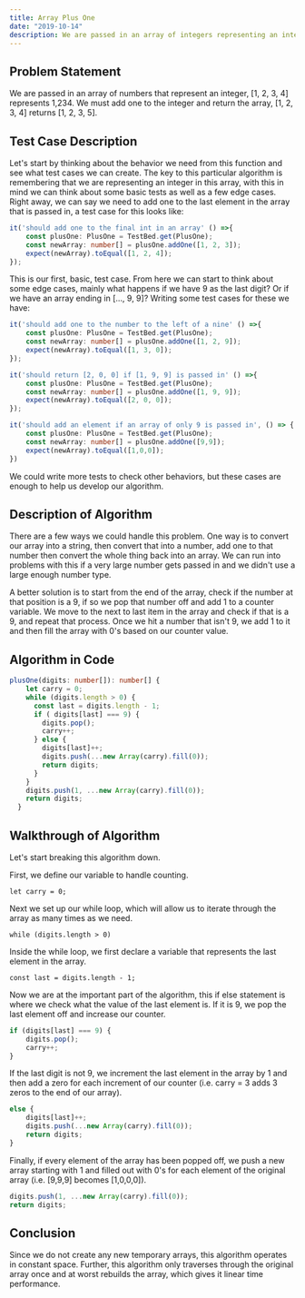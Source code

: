 ```yaml
---
title: Array Plus One
date: "2019-10-14"
description: We are passed in an array of integers representing an integer i.e. [1, 2, 3] is 123. We want to add one to this larger integer.
---
```


## Problem Statement

We are passed in an array of numbers that represent an integer, [1, 2, 3, 4] represents 1,234. We must add one to the integer and return the array, [1, 2, 3, 4] returns [1, 2, 3, 5].

## Test Case Description

Let's start by thinking about the behavior we need from this function and see what test cases we can create. The key to this particular algorithm is remembering that we are representing an integer in this array, with this in mind we can think about some basic tests as well as a few edge cases. Right away, we can say we need to add one to the last element in the array that is passed in, a test case for this looks like:

```typescript
it('should add one to the final int in an array' () =>{
    const plusOne: PlusOne = TestBed.get(PlusOne);
    const newArray: number[] = plusOne.addOne([1, 2, 3]);
    expect(newArray).toEqual([1, 2, 4]);
});
```

This is our first, basic, test case. From here we can start to think about some edge cases, mainly what happens if we have 9 as the last digit? Or if we have an array ending in [..., 9, 9]? Writing some test cases for these we have:

```typescript
it('should add one to the number to the left of a nine' () =>{
    const plusOne: PlusOne = TestBed.get(PlusOne);
    const newArray: number[] = plusOne.addOne([1, 2, 9]);
    expect(newArray).toEqual([1, 3, 0]);
});

it('should return [2, 0, 0] if [1, 9, 9] is passed in' () =>{
    const plusOne: PlusOne = TestBed.get(PlusOne);
    const newArray: number[] = plusOne.addOne([1, 9, 9]);
    expect(newArray).toEqual([2, 0, 0]);
});

it('should add an element if an array of only 9 is passed in', () => {
    const plusOne: PlusOne = TestBed.get(PlusOne);
    const newArray: number[] = plusOne.addOne([9,9]);
    expect(newArray).toEqual([1,0,0]);
})
```

We could write more tests to check other behaviors, but these cases are enough to help us develop our algorithm.

## Description of Algorithm

There are a few ways we could handle this problem. One way is to convert our array into a string, then convert that into a number, add one to that number then convert the whole thing back into an array. We can run into problems with this if a very large number gets passed in and we didn't use a large enough number type.

A better solution is to start from the end of the array, check if the number at that position is a 9, if so we pop that number off and add 1 to a counter variable. We move to the next to last item in the array and check if that is a 9, and repeat that process. Once we hit a number that isn't 9, we add 1 to it and then fill the array with 0's based on our counter value.

## Algorithm in Code

```typescript
plusOne(digits: number[]): number[] {
    let carry = 0;
    while (digits.length > 0) {
      const last = digits.length - 1;
      if ( digits[last] === 9) {
        digits.pop();
        carry++;
      } else {
        digits[last]++;
        digits.push(...new Array(carry).fill(0));
        return digits;
      }
    }
    digits.push(1, ...new Array(carry).fill(0));
    return digits;
  }
```

## Walkthrough of Algorithm

Let's start breaking this algorithm down.

First, we define our variable to handle counting.

``` let carry = 0; ```

Next we set up our while loop, which will allow us to iterate through the array as many times as we need.

``` while (digits.length > 0) ```

Inside the while loop, we first declare a variable that represents the last element in the array.

``` const last = digits.length - 1; ```

Now we are at the important part of the algorithm, this if else statement is where we check what the value of the last element is. If it is 9, we pop the last element off and increase our counter.

``` typescript
if (digits[last] === 9) {
    digits.pop();
    carry++;
}
```

If the last digit is not 9, we increment the last element in the array by 1 and then add a zero for each increment of our counter (i.e. carry = 3 adds 3 zeros to the end of our array).

``` typescript
else {
    digits[last]++;
    digits.push(...new Array(carry).fill(0));
    return digits;
}
```

Finally, if every element of the array has been popped off, we push a new array starting with 1 and filled out with 0's for each element of the original array (i.e. [9,9,9] becomes [1,0,0,0]).

``` typescript
digits.push(1, ...new Array(carry).fill(0));
return digits;
```

## Conclusion

Since we do not create any new temporary arrays, this algorithm operates in constant space. Further, this algorithm only traverses through the original array once and at worst rebuilds the array, which gives it linear time performance.